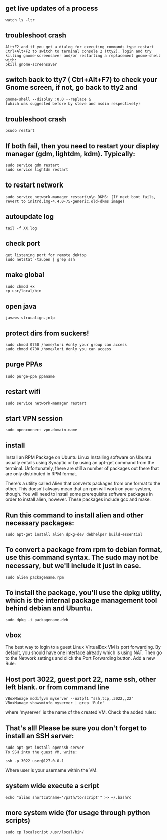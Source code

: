 ## get live updates of a process

    watch ls -ltr 

## troubleshoot crash

    Alt+F2 and if you get a dialog for executing commands type restart
    Ctrl+Alt+F2 to switch to terminal console 2 (tty2), login and try killing gnome-screensaver and/or restarting a replacement gnome-shell with: 
    pkill gnome-screensaver 

## switch back to tty7 ( Ctrl+Alt+F7) to check your Gnome screen, if not, go back to tty2 and 

    gnome-shell --display :0.0 --replace & 
    (which was suggested before by steve and msdin respectively)

## troubleshoot crash

    psudo restart

## If both fail, then you need to restart your display manager (gdm, lightdm, kdm). Typically: 

    sudo service gdm restart
    sudo service lightdm restart

## to restart network

    sudo service network-manager restart\n\n DKMS: (If next boot fails, revert to initrd.img-4.4.0-75-generic.old-dkms image)


## autoupdate log

    tail -f XX.log

## check port

    get listening port for remote dektop
    sudo netstat -taupen | grep ssh

## make global

    sudo chmod +x
    cp usr/local/bin

## open java
    javaws strucalign.jnlp

## protect dirs from suckers!
    sudo chmod 0750 /home/lori #only your group can access
    sudo chmod 0700 /home/lori #only you can access

## purge PPAs
    sudo purge-ppa ppaname

## restart wifi

    sudo service network-manager restart

## start VPN session

    sudo openconnect vpn.domain.name

## install 

Install an RPM Package on Ubuntu Linux
Installing software on Ubuntu usually entails using Synaptic or by using an apt-get command from the terminal. Unfortunately, there are still a number of packages out there that are only distributed in RPM format.

There's a utility called Alien that converts packages from one format to the other. This doesn't always mean that an rpm will work on your system, though. You will need to install some prerequisite software packages in order to install alien, however. These packages include gcc and make.

## Run this command to install alien and other necessary packages:

    sudo apt-get install alien dpkg-dev debhelper build-essential

## To convert a package from rpm to debian format, use this command syntax. The sudo may not be necessary, but we'll include it just in case.

    sudo alien packagename.rpm

## To install the package, you'll use the dpkg utility, which is the internal package management tool behind debian and Ubuntu.

    sudo dpkg -i packagename.deb

## vbox

The best way to login to a guest Linux VirtualBox VM is port forwarding. By default, you should have one interface already which is using NAT. Then go to the Network settings and click the Port Forwarding button. Add a new Rule:

## Host port 3022, guest port 22, name ssh, other left blank. or from command line

    VBoxManage modifyvm myserver --natpf1 "ssh,tcp,,3022,,22"
    VBoxManage showvminfo myserver | grep 'Rule'

where 'myserver' is the name of the created VM. Check the added rules:
    
## That's all! Please be sure you don't forget to install an SSH server:

    sudo apt-get install openssh-server
    To SSH into the guest VM, write:

    ssh -p 3022 user@127.0.0.1

Where user is your username within the VM.

## system wide execute a script

    echo "alias shortcutname='/path/to/script'" >> ~/.bashrc

## more system wide (for usage through python scripts)
    sudo cp localscript /usr/local/bin/
